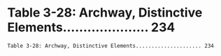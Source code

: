 # Table 3-28: Archway, Distinctive Elements..................... 234

```
Table 3-28: Archway, Distinctive Elements..................... 234

```
